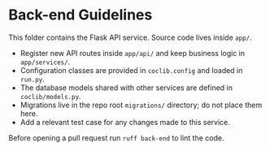 # Back-end Guidelines

This folder contains the Flask API service. Source code lives inside `app/`.

- Register new API routes inside `app/api/` and keep business logic in `app/services/`.
- Configuration classes are provided in `coclib.config` and loaded in `run.py`.
- The database models shared with other services are defined in `coclib/models.py`.
- Migrations live in the repo root `migrations/` directory; do not place them here.
- Add a relevant test case for any changes made to this service.

Before opening a pull request run `ruff back-end` to lint the code.
